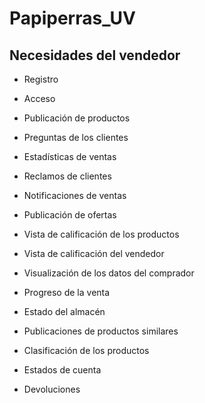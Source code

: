 # Papiperras_UV
## Necesidades del vendedor

* Registro

* Acceso

* Publicación de productos

* Preguntas de los clientes

* Estadísticas de ventas

* Reclamos de clientes

* Notificaciones de ventas

* Publicación de ofertas

* Vista de calificación de los productos

* Vista de calificación del vendedor

* Visualización de los datos del comprador

* Progreso de la venta

* Estado del almacén

* Publicaciones de productos similares

* Clasificación de los productos

* Estados de cuenta

* Devoluciones
